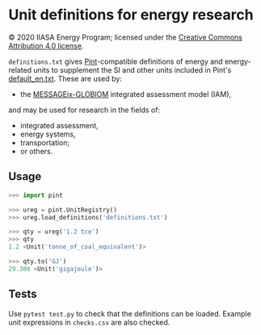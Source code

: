 # Unit definitions for energy research

© 2020 IIASA Energy Program;
licensed under the [Creative Commons Attribution 4.0 license](https://creativecommons.org/licenses/by/4.0/).

`definitions.txt` gives [Pint](https://pint.readthedocs.io)-compatible definitions of energy and energy-related units to supplement the SI and other units included in Pint's [default_en.txt](https://github.com/hgrecco/pint/blob/master/pint/default_en.txt).
These are used by:

- the [MESSAGEix-GLOBIOM](https://message.iiasa.ac.at) integrated assessment model (IAM),

and may be used for research in the fields of:

- integrated assessment,
- energy systems,
- transportation;
- or others.

## Usage

```python
>>> import pint

>>> ureg = pint.UnitRegistry()
>>> ureg.load_definitions('definitions.txt')

>>> qty = ureg('1.2 tce')
>>> qty
1.2 <Unit('tonne_of_coal_equivalent')>

>>> qty.to('GJ')
29.308 <Unit('gigajoule')>
```

## Tests

Use `pytest test.py` to check that the definitions can be loaded.
Example unit expressions in `checks.csv` are also checked.

